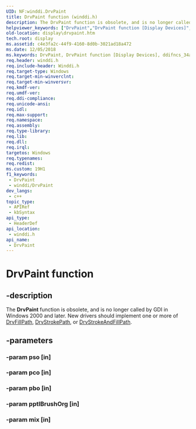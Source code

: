 ```yaml
---
UID: NF:winddi.DrvPaint
title: DrvPaint function (winddi.h)
description: The DrvPaint function is obsolete, and is no longer called by GDI in Windows 2000 and later. New drivers should implement one or more of DrvFillPath, DrvStrokePath, or DrvStrokeAndFillPath.
helpviewer_keywords: ["DrvPaint","DrvPaint function [Display Devices]","ddifncs_34ade16d-3f7c-42b3-a020-388ec6a36f27.xml","display.drvpaint","winddi/DrvPaint"]
old-location: display\drvpaint.htm
tech.root: display
ms.assetid: c4e3fa2c-44f9-4160-8d0b-3021ad18a472
ms.date: 12/05/2018
ms.keywords: DrvPaint, DrvPaint function [Display Devices], ddifncs_34ade16d-3f7c-42b3-a020-388ec6a36f27.xml, display.drvpaint, winddi/DrvPaint
req.header: winddi.h
req.include-header: Winddi.h
req.target-type: Windows
req.target-min-winverclnt: 
req.target-min-winversvr: 
req.kmdf-ver: 
req.umdf-ver: 
req.ddi-compliance: 
req.unicode-ansi: 
req.idl: 
req.max-support: 
req.namespace: 
req.assembly: 
req.type-library: 
req.lib: 
req.dll: 
req.irql: 
targetos: Windows
req.typenames: 
req.redist: 
ms.custom: 19H1
f1_keywords:
 - DrvPaint
 - winddi/DrvPaint
dev_langs:
 - c++
topic_type:
 - APIRef
 - kbSyntax
api_type:
 - HeaderDef
api_location:
 - winddi.h
api_name:
 - DrvPaint
---
```


# DrvPaint function


## -description

The <b>DrvPaint</b> function is obsolete, and is no longer called by GDI in Windows 2000 and later. New drivers should implement one or more of <a href="https://docs.microsoft.com/windows/desktop/api/winddi/nf-winddi-drvfillpath">DrvFillPath</a>, <a href="https://docs.microsoft.com/windows/desktop/api/winddi/nf-winddi-drvstrokepath">DrvStrokePath</a>, or <a href="https://docs.microsoft.com/windows/desktop/api/winddi/nf-winddi-drvstrokeandfillpath">DrvStrokeAndFillPath</a>.

## -parameters

### -param pso [in]

### -param pco [in]

### -param pbo [in]

### -param pptlBrushOrg [in]

### -param mix [in]

